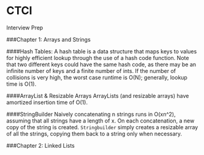 # CTCI
Interview Prep

###Chapter 1: Arrays and Strings

####Hash Tables:
A hash table is a data structure that maps keys to values for highly efficient lookup through the use of a hash code function. Note that two different keys could have the same hash code, as there may be an infinite number of keys and a finite number of ints. If the number of collisions is very high, the worst case runtime is O(N); generally, lookup time is O(1).

####ArrayList & Resizable Arrays
ArrayLists (and resizable arrays) have amortized insertion time of O(1).

####StringBuilder
Naively concatenating n strings runs in O(xn^2), assuming that all strings have a length of x. On each concatenation, a new copy of the string is created. `Stringbuilder` simply creates a resizable array of all the strings, copying them back to a string only when necessary.

###Chapter 2: Linked Lists 